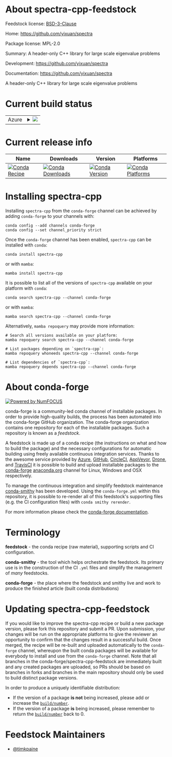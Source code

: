 About spectra-cpp-feedstock
===========================

Feedstock license: [BSD-3-Clause](https://github.com/conda-forge/spectra-cpp-feedstock/blob/main/LICENSE.txt)

Home: https://github.com/yixuan/spectra

Package license: MPL-2.0

Summary: A header-only C++ library for large scale eigenvalue problems

Development: https://github.com/yixuan/spectra

Documentation: https://github.com/yixuan/spectra

A header-only C++ library for large scale eigenvalue problems

Current build status
====================


<table>
    
  <tr>
    <td>Azure</td>
    <td>
      <details>
        <summary>
          <a href="https://dev.azure.com/conda-forge/feedstock-builds/_build/latest?definitionId=22719&branchName=main">
            <img src="https://dev.azure.com/conda-forge/feedstock-builds/_apis/build/status/spectra-cpp-feedstock?branchName=main">
          </a>
        </summary>
        <table>
          <thead><tr><th>Variant</th><th>Status</th></tr></thead>
          <tbody><tr>
              <td>linux_64</td>
              <td>
                <a href="https://dev.azure.com/conda-forge/feedstock-builds/_build/latest?definitionId=22719&branchName=main">
                  <img src="https://dev.azure.com/conda-forge/feedstock-builds/_apis/build/status/spectra-cpp-feedstock?branchName=main&jobName=linux&configuration=linux%20linux_64_" alt="variant">
                </a>
              </td>
            </tr><tr>
              <td>osx_64</td>
              <td>
                <a href="https://dev.azure.com/conda-forge/feedstock-builds/_build/latest?definitionId=22719&branchName=main">
                  <img src="https://dev.azure.com/conda-forge/feedstock-builds/_apis/build/status/spectra-cpp-feedstock?branchName=main&jobName=osx&configuration=osx%20osx_64_" alt="variant">
                </a>
              </td>
            </tr><tr>
              <td>win_64</td>
              <td>
                <a href="https://dev.azure.com/conda-forge/feedstock-builds/_build/latest?definitionId=22719&branchName=main">
                  <img src="https://dev.azure.com/conda-forge/feedstock-builds/_apis/build/status/spectra-cpp-feedstock?branchName=main&jobName=win&configuration=win%20win_64_" alt="variant">
                </a>
              </td>
            </tr>
          </tbody>
        </table>
      </details>
    </td>
  </tr>
</table>

Current release info
====================

| Name | Downloads | Version | Platforms |
| --- | --- | --- | --- |
| [![Conda Recipe](https://img.shields.io/badge/recipe-spectra--cpp-green.svg)](https://anaconda.org/conda-forge/spectra-cpp) | [![Conda Downloads](https://img.shields.io/conda/dn/conda-forge/spectra-cpp.svg)](https://anaconda.org/conda-forge/spectra-cpp) | [![Conda Version](https://img.shields.io/conda/vn/conda-forge/spectra-cpp.svg)](https://anaconda.org/conda-forge/spectra-cpp) | [![Conda Platforms](https://img.shields.io/conda/pn/conda-forge/spectra-cpp.svg)](https://anaconda.org/conda-forge/spectra-cpp) |

Installing spectra-cpp
======================

Installing `spectra-cpp` from the `conda-forge` channel can be achieved by adding `conda-forge` to your channels with:

```
conda config --add channels conda-forge
conda config --set channel_priority strict
```

Once the `conda-forge` channel has been enabled, `spectra-cpp` can be installed with `conda`:

```
conda install spectra-cpp
```

or with `mamba`:

```
mamba install spectra-cpp
```

It is possible to list all of the versions of `spectra-cpp` available on your platform with `conda`:

```
conda search spectra-cpp --channel conda-forge
```

or with `mamba`:

```
mamba search spectra-cpp --channel conda-forge
```

Alternatively, `mamba repoquery` may provide more information:

```
# Search all versions available on your platform:
mamba repoquery search spectra-cpp --channel conda-forge

# List packages depending on `spectra-cpp`:
mamba repoquery whoneeds spectra-cpp --channel conda-forge

# List dependencies of `spectra-cpp`:
mamba repoquery depends spectra-cpp --channel conda-forge
```


About conda-forge
=================

[![Powered by
NumFOCUS](https://img.shields.io/badge/powered%20by-NumFOCUS-orange.svg?style=flat&colorA=E1523D&colorB=007D8A)](https://numfocus.org)

conda-forge is a community-led conda channel of installable packages.
In order to provide high-quality builds, the process has been automated into the
conda-forge GitHub organization. The conda-forge organization contains one repository
for each of the installable packages. Such a repository is known as a *feedstock*.

A feedstock is made up of a conda recipe (the instructions on what and how to build
the package) and the necessary configurations for automatic building using freely
available continuous integration services. Thanks to the awesome service provided by
[Azure](https://azure.microsoft.com/en-us/services/devops/), [GitHub](https://github.com/),
[CircleCI](https://circleci.com/), [AppVeyor](https://www.appveyor.com/),
[Drone](https://cloud.drone.io/welcome), and [TravisCI](https://travis-ci.com/)
it is possible to build and upload installable packages to the
[conda-forge](https://anaconda.org/conda-forge) [anaconda.org](https://anaconda.org/)
channel for Linux, Windows and OSX respectively.

To manage the continuous integration and simplify feedstock maintenance
[conda-smithy](https://github.com/conda-forge/conda-smithy) has been developed.
Using the ``conda-forge.yml`` within this repository, it is possible to re-render all of
this feedstock's supporting files (e.g. the CI configuration files) with ``conda smithy rerender``.

For more information please check the [conda-forge documentation](https://conda-forge.org/docs/).

Terminology
===========

**feedstock** - the conda recipe (raw material), supporting scripts and CI configuration.

**conda-smithy** - the tool which helps orchestrate the feedstock.
                   Its primary use is in the construction of the CI ``.yml`` files
                   and simplify the management of *many* feedstocks.

**conda-forge** - the place where the feedstock and smithy live and work to
                  produce the finished article (built conda distributions)


Updating spectra-cpp-feedstock
==============================

If you would like to improve the spectra-cpp recipe or build a new
package version, please fork this repository and submit a PR. Upon submission,
your changes will be run on the appropriate platforms to give the reviewer an
opportunity to confirm that the changes result in a successful build. Once
merged, the recipe will be re-built and uploaded automatically to the
`conda-forge` channel, whereupon the built conda packages will be available for
everybody to install and use from the `conda-forge` channel.
Note that all branches in the conda-forge/spectra-cpp-feedstock are
immediately built and any created packages are uploaded, so PRs should be based
on branches in forks and branches in the main repository should only be used to
build distinct package versions.

In order to produce a uniquely identifiable distribution:
 * If the version of a package **is not** being increased, please add or increase
   the [``build/number``](https://docs.conda.io/projects/conda-build/en/latest/resources/define-metadata.html#build-number-and-string).
 * If the version of a package **is** being increased, please remember to return
   the [``build/number``](https://docs.conda.io/projects/conda-build/en/latest/resources/define-metadata.html#build-number-and-string)
   back to 0.

Feedstock Maintainers
=====================

* [@timkpaine](https://github.com/timkpaine/)

